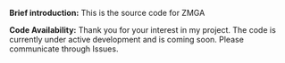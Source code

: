 **Brief introduction:**
This is the source code for ZMGA

**Code Availability:**
Thank you for your interest in my project. The code is currently under active development and is coming soon. Please communicate through Issues. 




